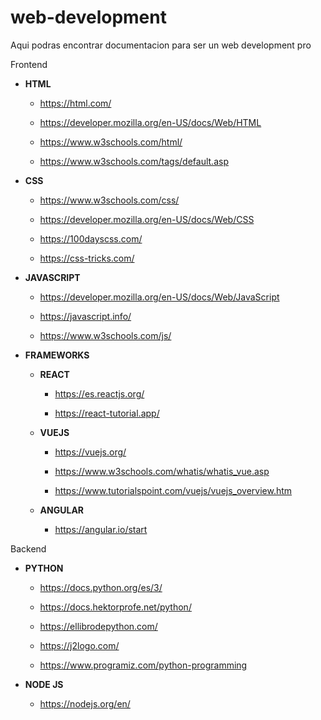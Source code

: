 # web-development
Aqui podras encontrar documentacion para ser un web development pro



Frontend

  - **HTML**

    - https://html.com/

    - https://developer.mozilla.org/en-US/docs/Web/HTML

    - https://www.w3schools.com/html/
    
    - https://www.w3schools.com/tags/default.asp
    
  - **CSS**
  
    - https://www.w3schools.com/css/
    
    - https://developer.mozilla.org/en-US/docs/Web/CSS
    
    - https://100dayscss.com/
    
    - https://css-tricks.com/
    
  - **JAVASCRIPT**
  
    - https://developer.mozilla.org/en-US/docs/Web/JavaScript
    
    - https://javascript.info/
    
    - https://www.w3schools.com/js/
    
  - **FRAMEWORKS**
  
    - **REACT**
  
      - https://es.reactjs.org/
    
      - https://react-tutorial.app/
      
    - **VUEJS**
    
      - https://vuejs.org/
      
      - https://www.w3schools.com/whatis/whatis_vue.asp
      
      - https://www.tutorialspoint.com/vuejs/vuejs_overview.htm
      
    - **ANGULAR**
    
      - https://angular.io/start  
    

Backend
  
  - **PYTHON**
  
    - https://docs.python.org/es/3/
    
    - https://docs.hektorprofe.net/python/
    
    - https://ellibrodepython.com/
    
    - https://j2logo.com/
    
    - https://www.programiz.com/python-programming
    
  - **NODE JS**
  
    - https://nodejs.org/en/
  
